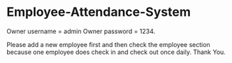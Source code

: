 # Employee-Attendance-System 
Owner username = admin
Owner password = 1234.

Please add a new employee first and then check the employee section because one employee does check in and check out once daily.
Thank You.
